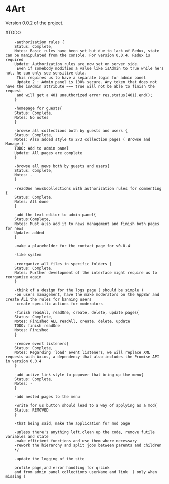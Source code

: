 <h1>4Art</h1>

<p>Version 0.0.2 of the project.

#TODO

        -authorization rules {
        Status: Complete,
        Notes: Basic rules have been set but due to lack of Redux, state can be manipulated from the console. For version 0.0.4, Redux is required
        Update: Authorization rules are now set on server side.
         Even if somebody modifies a value like isAdmin to true while he's not, he can only see sensitive data. 
         This requires us to have a separate login for admin panel
         Update 2 : Admin panel is 100% secure. Any token that does not have the isAdmin attribute === true will not be able to finish the request
         and will get a 401 unauthorized error res.status(401).end();
        }
        
        -homepage for guests{
        Status: Complete,
        Notes: No notes
        }
        
        -browse all collections both by guests and users {
        Status: Complete,
        Notes: Also added style to 2/3 collection pages ( Browse and Manage )
        TODO: Add to admin panel
        Update: All pages are complete
        }
        
        -browse all news both by guests and users{
        Status: Complete,
        Notes: -
        }
        
        -readOne news&collections with authorization rules for commenting {
        Status: Complete,
        Notes: All done
        }
        
        -add the text editor to admin panel{
        Status:Complete,
        Notes: Must also add it to news management and finish both pages for news
        Update: added
        }
        
        -make a placeholder for the contact page for v0.0.4
        
        -like system
        
        -reorganize all files in specific folders {
        Status: Complete,
        Notes: Further development of the interface might require us to reorganize again
        }
        
        -think of a design for the logs page ( should be simple )
        -on users management, have the make moderators on the AppBar and create ALL the rules for banning users
        -create specific actions for moderators
        
        -finish readAll, readOne, create, delete, update pages{
        Status: Complete,
        Notes: Finished ALL readAll, create, delete, update
        TODO: finish readOne
        Notes: Finished
        }
        
        -remove event listeners{
        Status: Complete,
        Notes: Regarding 'load' event listeners, we will replace XML requests with Axios, a dependency that also includes the Promise API in version 0.0.4
        }
        
        -add active link style to popover that bring up the menu{
        Status: Complete,
        Notes: -
        }
        
        -add nested pages to the menu
        
        -write for us button should lead to a way of applying as a mod{
        Status: REMOVED
        }
        
        -that being said, make the application for mod page

        -unless there's anything left,clean up the code, remove futile variables and state
        -make efficient functions and use them where necessary
        -rework the hierarchy and split jobs between parents and children
        */
        
        -update the logging of the site
        
        profile page,and error handling for qrLink
        and from admin panel collections userName and link  ( only when missing )
</p>